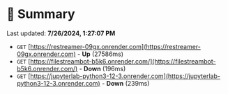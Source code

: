 # 📖 Summary
Last updated: **7/26/2024, 1:27:07 PM**

- `GET` [https://restreamer-09gx.onrender.com](https://restreamer-09gx.onrender.com) - **Up** (27586ms)
- `GET` [https://filestreambot-b5k6.onrender.com/](https://filestreambot-b5k6.onrender.com/) - **Down** (196ms)
- `GET` [https://jupyterlab-python3-12-3.onrender.com](https://jupyterlab-python3-12-3.onrender.com) - **Down** (239ms)
